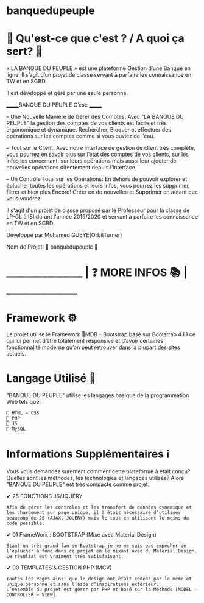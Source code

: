 # banquedupeuple

# 🤔 Qu'est-ce que c'est ? / A quoi ça sert? 🤔
« LA BANQUE DU PEUPLE » est une plateforme Gestion d’une Banque en ligne. Il s’agit d’un projet de classe servant à parfaire les connaissance en TW et en SGBD.

Il est développé et géré par une seule personne.

▂▂▂BANQUE DU PEUPLE C’est: ▂▂▂

– Une Nouvelle Maniére de Gérer des Comptes:
Avec "LA BANQUE DU PEUPLE" la gestion des comptes de vos clients est facile et très ergonomique et dynamique. Rechercher, Bloquer et effectuer des opérations sur les comptes comme si vous buviez de l’eau.

– Tout sur le Client:
Avec notre interface de gestion de client très complète, vous pourrez en savoir plus sur l’état des comptes de vos clients, sur les infos les concernant, sur leurs opérations mais aussi leur ajouter de nouvelles opérations directement depuis l’interface.

– Un Contrôle Total sur les Opérations:
En dehors de pouvoir explorer et éplucher toutes les opérations et leurs infos, vous pourrez les supprimer, filtrer et bien plus Encore! Créer en de nouvelles et Supprimer en autant que vous voudrez!

Il s'agit d'un projet de classe proposé par le Professeur pour la classe de LP-GL à ISI durant l'année 2019/2020 et servant à parfaire les connaissance en TW et en SGBD.

Développé par Mohamed GUEYE(OrbitTurner)

Nom de Projet: 🔰 banquedupeuple 🔰

# _______________ | ❓ MORE INFOS 📚 | ______________
# Framework ⚙
Le projet utilise le Framework 🔹MDB – Bootstrap basé sur Bootstrap 4.1.1  ce qui lui permet d’être totalement responsive et d’avoir certaines fonctionnalité moderne qu’on peut retrouver dans la plupart des sites actuels.

# Langage Utilisé 📑
"BANQUE DU PEUPLE" utilise les langages basique de la programmation Web tels que:

    🔹 HTML – CSS
    🔹 PHP
    🔹 JS
    🔹 MySQL

# Informations Supplémentaires ℹ
Vous vous demandez surement comment cette plateforme à était conçu? Quelles sont les méthodes, les technologies et langages utilisés? Alors "BANQUE DU PEUPLE" est très compacte comme projet.

✔ 25 FONCTIONS JS/JQUERY
    
    Afin de gérer les controles et les transfert de données dynamique et les chargement sur page unique, il à était nécessaire d’utiliser beaucoup de JS (AJAX, JQUERY) mais le tout en utilisant le moins de code possible.

 
✔ 01 FrameWork : BOOTSTRAP (Mixé avec Material Design)
    
    Etant un trés grand fan de Bootstrap je ne me suis pas empécher de l’éplucher à fond dans ce projet en le mixant avec du Material Design. Le résultat est vraiment trés satisfaisant.

 
✔ 00 TEMPLATES & GESTION PHP (MCV)
    
    Toutes les Pages ainsi que le design ont était codées par la même et unique personne et sans l’aide d’inspirations extérieur.
    L’ensemble du projet est gérer par PHP et basé sur la Méthode [MODEL – CONTROLLER – VIEW].